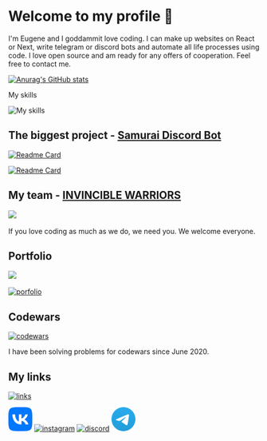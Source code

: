 

# Welcome to my profile 👋

I'm Eugene and I goddammit love coding. I can make up websites on React or Next, write telegram or discord bots and automate all life processes using code. I love open source and am ready for any offers of cooperation. Feel free to contact me.

[![Anurag's GitHub stats](https://github-readme-stats.vercel.app/api?username=ParzivalEugene&show_icons=true)](https://github.com/ParzivalEugene)

My skills

![My skills](https://skillicons.dev/icons?i=py,django,js,nodejs,react,next,redux,sass,html,css,figma,aws&theme=dark&perline=6)

## The biggest project - [Samurai Discord Bot](https://github.com/ParzivalEugene/Samurai)
[
![Readme Card](https://github-readme-stats.vercel.app/api/pin/?username=ParzivalEugene&repo=samurai)
](https://github.com/ParzivalEugene/Samurai)

[![Readme Card](https://github-readme-stats.vercel.app/api/pin/?username=ParzivalEugene&repo=samuraiwebsite)
](https://github.com/ParzivalEugene/SamuraiWebsite)

## My team - [INVINCIBLE WARRIORS](https://github.com/invincible-warriors)
![](https://avatars.githubusercontent.com/u/85573053?s=204&amp;v=4)

If you love coding as much as we do, we need you. We welcome everyone.

## Portfolio

<img src="https://avatars.githubusercontent.com/u/60107488?v=4" width="204">

[![porfolio](https://img.shields.io/badge/michkoff-portfolio-blueviolet?style=for-the-badge&logo=chainlink)](https://www.michkoff.com)

## Codewars 

[![codewars](https://www.codewars.com/users/ParzivalEugene/badges/large)](https://www.codewars.com/users/ParzivalEugene)

I have been solving problems for codewars since June 2020.

## My links

[![links](https://img.shields.io/badge/michkoff-links-blueviolet?style=for-the-badge&logo=chainlink)](https://links.michkoff.com)

[<img src="vk.png" width="48">](https://vk.com/parzival_eugene)
[![instagram](https://skillicons.dev/icons?i=instagram&theme=dark)](https://www.instagram.com/_parzival.eugene_/)
[![discord](https://skillicons.dev/icons?i=discord&theme=dark)](https://discordapp.com/users/414105456907386886)
[<img src="telegram.png" width="48">](https://t.me/parzival_eugene)